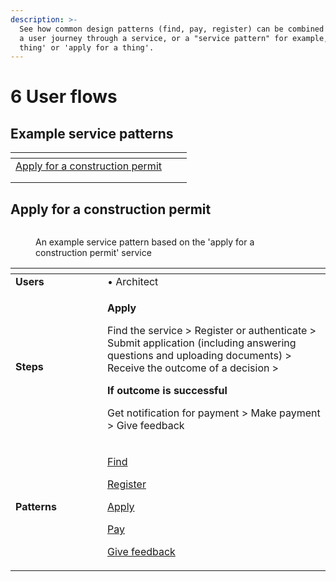 ```yaml
---
description: >-
  See how common design patterns (find, pay, register) can be combined to create
  a user journey through a service, or a "service pattern" for example, 'find a
  thing' or 'apply for a thing'.
---
```


# 6 User flows

## Example service patterns

<table data-view="cards"><thead><tr><th></th><th></th><th></th></tr></thead><tbody><tr><td><a href="./#apply-for-a-construction-permit">Apply for a construction permit</a></td><td></td><td></td></tr><tr><td></td><td></td><td></td></tr><tr><td></td><td></td><td></td></tr></tbody></table>

## Apply for a construction permit

<figure><img src="../../../.gitbook/assetsChoosing your patterns (2).png" alt=""><figcaption><p>An example service pattern based on the 'apply for a construction permit' service</p></figcaption></figure>

<table data-header-hidden><thead><tr><th width="131"></th><th></th></tr></thead><tbody><tr><td><strong>Users</strong></td><td>• Architect</td></tr><tr><td><strong>Steps</strong></td><td><p><strong>Apply</strong></p><p>Find the service > Register or authenticate > Submit application (including answering questions and uploading documents) > Receive the outcome of a decision ></p><p></p><p><strong>If outcome is successful</strong></p><p>Get notification for payment > Make payment > Give feedback</p></td></tr><tr><td><strong>Patterns</strong></td><td><p><a href="6.4-find-a-service.md">Find</a></p><p><a href="6.1-register.md">Register</a></p><p><a href="6.6-make-an-application.md">Apply</a></p><p><a href="6.7-pay.md">Pay</a></p><p><a href="6.3-asking-users-for-feedback.md">Give feedback</a></p></td></tr></tbody></table>

